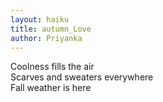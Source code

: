 ```yaml
---
layout: haiku
title: autumn_Love
author: Priyanka
---
```


Coolness fills the air<br>
Scarves and sweaters everywhere<br>
Fall weather is here<br>

